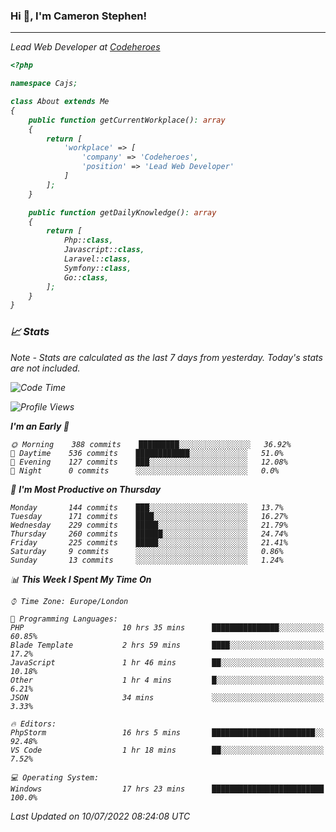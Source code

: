 ### Hi 👋, I'm Cameron Stephen!
<hr>
<p><em>Lead Web Developer at <a href="https://codeheroes.co.uk">Codeheroes</a></p>


```php
<?php

namespace Cajs;

class About extends Me
{
    public function getCurrentWorkplace(): array
    {
        return [
            'workplace' => [
                'company' => 'Codeheroes',
                'position' => 'Lead Web Developer'
            ]
        ];
    }

    public function getDailyKnowledge(): array
    {
        return [
            Php::class,
            Javascript::class,
            Laravel::class,
            Symfony::class,
            Go::class,
        ];
    }
}
```

### 📈 Stats
<p><em>Note - Stats are calculated as the last 7 days from yesterday. Today's stats are not included.</em></p>


<!--START_SECTION:waka-->
![Code Time](http://img.shields.io/badge/Code%20Time-3%2C005%20hrs%203%20mins-blue)

![Profile Views](http://img.shields.io/badge/Profile%20Views-0-blue)

**I'm an Early 🐤** 

```text
🌞 Morning    388 commits    █████████░░░░░░░░░░░░░░░░   36.92% 
🌆 Daytime    536 commits    ████████████░░░░░░░░░░░░░   51.0% 
🌃 Evening    127 commits    ███░░░░░░░░░░░░░░░░░░░░░░   12.08% 
🌙 Night      0 commits      ░░░░░░░░░░░░░░░░░░░░░░░░░   0.0%

```
📅 **I'm Most Productive on Thursday** 

```text
Monday       144 commits    ███░░░░░░░░░░░░░░░░░░░░░░   13.7% 
Tuesday      171 commits    ████░░░░░░░░░░░░░░░░░░░░░   16.27% 
Wednesday    229 commits    █████░░░░░░░░░░░░░░░░░░░░   21.79% 
Thursday     260 commits    ██████░░░░░░░░░░░░░░░░░░░   24.74% 
Friday       225 commits    █████░░░░░░░░░░░░░░░░░░░░   21.41% 
Saturday     9 commits      ░░░░░░░░░░░░░░░░░░░░░░░░░   0.86% 
Sunday       13 commits     ░░░░░░░░░░░░░░░░░░░░░░░░░   1.24%

```


📊 **This Week I Spent My Time On** 

```text
⌚︎ Time Zone: Europe/London

💬 Programming Languages: 
PHP                      10 hrs 35 mins      ███████████████░░░░░░░░░░   60.85% 
Blade Template           2 hrs 59 mins       ████░░░░░░░░░░░░░░░░░░░░░   17.2% 
JavaScript               1 hr 46 mins        ██░░░░░░░░░░░░░░░░░░░░░░░   10.18% 
Other                    1 hr 4 mins         █░░░░░░░░░░░░░░░░░░░░░░░░   6.21% 
JSON                     34 mins             ░░░░░░░░░░░░░░░░░░░░░░░░░   3.33%

🔥 Editors: 
PhpStorm                 16 hrs 5 mins       ███████████████████████░░   92.48% 
VS Code                  1 hr 18 mins        ██░░░░░░░░░░░░░░░░░░░░░░░   7.52%

💻 Operating System: 
Windows                  17 hrs 23 mins      █████████████████████████   100.0%

```


 Last Updated on 10/07/2022 08:24:08 UTC
<!--END_SECTION:waka-->

